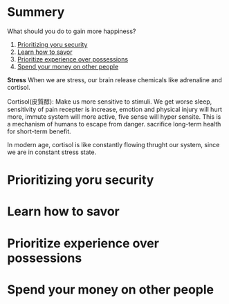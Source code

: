 # Summery
What should you do to gain more happiness?
1. [Prioritizing yoru security](#Prioritizing%20yoru%20security)
2. [Learn how to savor](#Learn%20how%20to%20savor)
3. [Prioritize experience over possessions](#Prioritize%20experience%20over%20possessions)
4. [Spend your money on other people](#Spend%20your%20money%20on%20other%20people)

**Stress**
When we are stress, our brain release chemicals like adrenaline and cortisol.

Cortisol(皮質醇): Make us more sensitive to stimuli. We get worse sleep, sensitivity of pain recepter is increase, emotion and physical injury will hurt more, immute system will more active, five sense will hyper sensite. This is a mechanism of humans to escape from danger. sacrifice long-term health for short-term benefit.

In modern age, cortisol is like constantly flowing thrught our system, since we are in constant stress state. 




# Prioritizing yoru security


# Learn how to savor

# Prioritize experience over possessions

# Spend your money on other people
